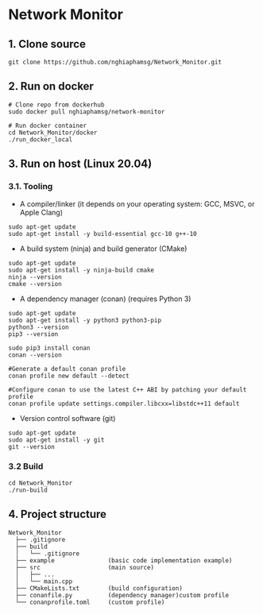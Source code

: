 <h1> Network Monitor </h1>

## 1. Clone source
```
git clone https://github.com/nghiaphamsg/Network_Monitor.git
```

## 2. Run on docker

```
# Clone repo from dockerhub
sudo docker pull nghiaphamsg/network-monitor

# Run docker container
cd Network_Monitor/docker
./run_docker_local
```

## 3. Run on host (Linux 20.04)
### 3.1. Tooling
- A compiler/linker (it depends on your operating system: GCC, MSVC, or Apple Clang)
```shell
sudo apt-get update
sudo apt-get install -y build-essential gcc-10 g++-10
```

- A build system (ninja) and build generator (CMake)
```shell
sudo apt-get update
sudo apt-get install -y ninja-build cmake
ninja --version
cmake --version
```

- A dependency manager (conan) (requires Python 3)
```shell
sudo apt-get update
sudo apt-get install -y python3 python3-pip
python3 --version
pip3 --version

sudo pip3 install conan
conan --version

#Generate a default conan profile
conan profile new default --detect

#Configure conan to use the latest C++ ABI by patching your default profile
conan profile update settings.compiler.libcxx=libstdc++11 default
```

- Version control software (git)
```shell
sudo apt-get update
sudo apt-get install -y git
git --version
```

### 3.2 Build
```
cd Network_Monitor
./run-build
```

## 4. Project structure
```
Network_Monitor
  ├── .gitignore
  ├── build
  │   └── .gitignore
  ├── example               (basic code implementation example)
  ├── src                   (main source)
  │   ├── ...
  │   └── main.cpp
  ├── CMakeLists.txt        (build configuration)
  ├── conanfile.py          (dependency manager)custom profile
  └── conanprofile.toml     (custom profile)

```
